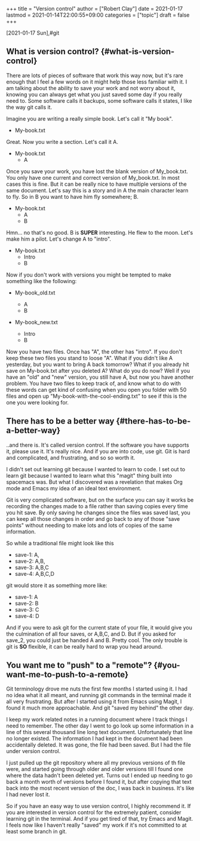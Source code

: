 +++
title = "Version control"
author = ["Robert Clay"]
date = 2021-01-17
lastmod = 2021-01-14T22:00:55+09:00
categories = ["topic"]
draft = false
+++

<span class="timestamp-wrapper"><span class="timestamp">[2021-01-17 Sun]</span></span>,#git


## What is version control? {#what-is-version-control}

There are lots of pieces of software that work this way now, but it's rare
enough that I feel a few words on it might help those less familiar with it. I am
talking about the ability to save your work and not worry about it, knowing you
can always get what you just saved some day if you really need to. Some software
calls it backups, some software calls it states, I like the way git calls it.

Imagine you are writing a really simple book. Let's call it "My book".

-   My-book.txt

Great. Now you write a section. Let's call it A.

-   My-book.txt
    -   A

Once you save your work, you have lost the blank version of My\_book.txt. You
only have one current and correct version of My\_book.txt. In most cases this is
fine. But it can be really nice to have multiple versions of the same document.
Let's say this is a story and in A the main character learn to fly. So in B you
want to have him fly somewhere; B.

-   My-book.txt
    -   A
    -   B

Hmn... no that's no good. B is ****SUPER**** interesting. He flew to the moon.
Let's make him a pilot. Let's change A to "intro".

-   My-book.txt
    -   Intro
    -   B

Now if you don't work with versions you might be tempted to make something like
the following:

-   My-book\_old.txt
    -   A
    -   B

-   My-book\_new.txt
    -   Intro
    -   B

Now you have two files. Once has "A", the other has "intro". If you don't keep
these two files you stand to loose "A". What if you didn't like A yesterday,
but you want to bring A back tomorrow? What if you already hit save on
My-book.txt after you deleted A? What do you do now? Well if you have an "old"
and "new" version, you still have A, but now you have another problem. You have
two files to keep track of, and know what to do with these words can get kind of
confusing when you open you folder with 50 files and open up
"My-book-with-the-cool-ending.txt" to see if this is the one you were looking for.


## There has to be a better way {#there-has-to-be-a-better-way}

..and there is. It's called version control. If the software you have supports
it, please use it. It's really nice. And if you are into code, use git. Git is
hard and complicated, and frustrating, and so so worth it.

I didn't set out learning git because I wanted to learn to code. I set out to
learn git because I wanted to learn what this "magit" thing built into spacemacs
was. But what I discovered was a revelation that makes Org mode and Emacs my
idea of an ideal text environment.

Git is very complicated software, but on the surface you can say it works be
recording the changes made to a file rather than saving copies every time you hit
save. By only saving he changes since the files was saved last, you can keep all
those changes in order and go back to any of those "save points" without needing
to make lots and lots of copies of the same information.

So while a traditional file might look like this

-   save-1:  A,
-   save-2:  A,B,
-   save-3:  A,B,C
-   save-4:  A,B,C,D

git would store it as something more like:

-   save-1:  A
-   save-2:    B
-   save-3:      C
-   save-4:        D

And if you were to ask git for the current state of your file, it would give you
the culmination of all four saves, or A,B,C, and D. But if you asked for save\_2,
you could just be handed A and B. Pretty cool. The only trouble is git is ****SO****
flexible, it can be really hard to wrap you head around.


## You want me to "push" to a "remote"? {#you-want-me-to-push-to-a-remote}

Git terminology drove me nuts the first few months I started using it. I had no
idea what it all meant, and running git commands in the terminal made it all
very frustrating. But after I started using it from Emacs using Magit, I found
it much more approachable. And git "saved my behind" the other day.

I keep my work related notes in a running document where I track things I need
to remember. The other day I went to go look up some information in a line of
this several thousand line long text document. Unfortunately that line no longer
existed. The information I had kept in the document had been accidentally
deleted. It was gone, the file had been saved. But I had the file under version
control.

I just pulled up the git repository where all my previous versions of th file
were, and started going through older and older versions till I found one where
the data hadn't been deleted yet. Turns out I ended up needing to go back a
month worth of versions before I found it, but after copying that text back into
the most recent version of the doc, I was back in business. It's like I had
never lost it.

So if you have an easy way to use version control, I highly recommend it. If you
are interested in version control for the extremely patient, consider learning
git in the terminal. And if you get tired of that, try Emacs and Magit. I feels
now like I haven't really "saved" my work if it's not committed to at least some
branch in git.
